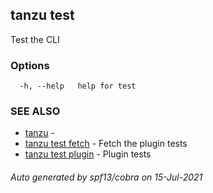 ## tanzu test

Test the CLI

### Options

```
  -h, --help   help for test
```

### SEE ALSO

* [tanzu](tanzu.md)     -
* [tanzu test fetch](tanzu_test_fetch.md)     - Fetch the plugin tests
* [tanzu test plugin](tanzu_test_plugin.md)     - Plugin tests

###### Auto generated by spf13/cobra on 15-Jul-2021
